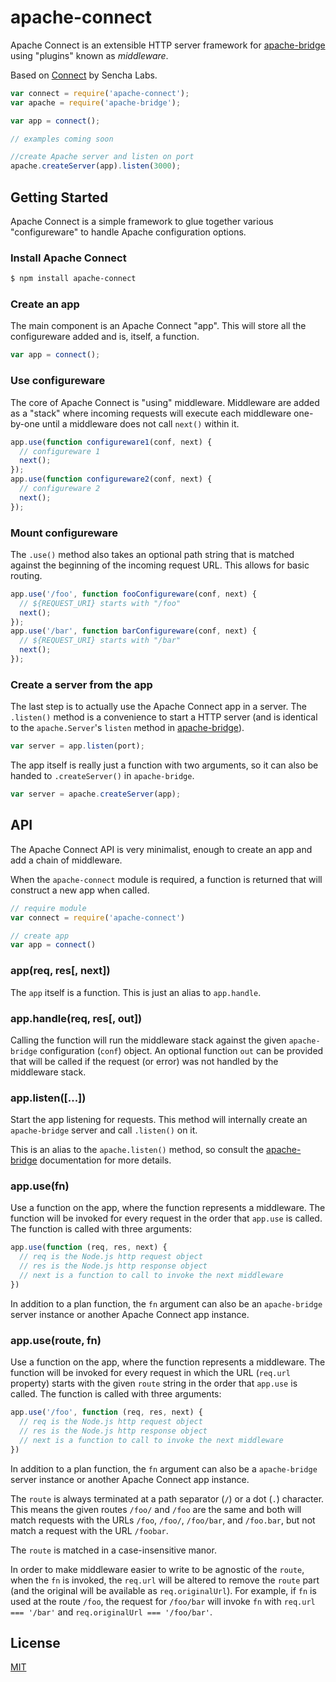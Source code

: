 # apache-connect

  Apache Connect is an extensible HTTP server framework for [apache-bridge](http://github.com/mattscott2040/apache-bridge) using "plugins" known as _middleware_.
  
  Based on [Connect](https://github.com/senchalabs/connect) by Sencha Labs.

```js
var connect = require('apache-connect');
var apache = require('apache-bridge');

var app = connect();

// examples coming soon

//create Apache server and listen on port
apache.createServer(app).listen(3000);
```

## Getting Started

Apache Connect is a simple framework to glue together various "configureware" to handle Apache configuration options.

### Install Apache Connect

```sh
$ npm install apache-connect
```

### Create an app

The main component is an Apache Connect "app". This will store all the configureware
added and is, itself, a function.

```js
var app = connect();
```

### Use configureware

The core of Apache Connect is "using" middleware. Middleware are added as a "stack"
where incoming requests will execute each middleware one-by-one until a middleware
does not call `next()` within it.

```js
app.use(function configureware1(conf, next) {
  // configureware 1
  next();
});
app.use(function configureware2(conf, next) {
  // configureware 2
  next();
});
```

### Mount configureware

The `.use()` method also takes an optional path string that is matched against
the beginning of the incoming request URL. This allows for basic routing.

```js
app.use('/foo', function fooConfigureware(conf, next) {
  // ${REQUEST_URI} starts with "/foo"
  next();
});
app.use('/bar', function barConfigureware(conf, next) {
  // ${REQUEST_URI} starts with "/bar"
  next();
});
```

### Create a server from the app

The last step is to actually use the Apache Connect app in a server. The `.listen()` method
is a convenience to start a HTTP server (and is identical to the `apache.Server`'s `listen`
method in [apache-bridge](https://github.com/mattscott2040/apache-bridge)).

```js
var server = app.listen(port);
```

The app itself is really just a function with two arguments, so it can also be handed
to `.createServer()` in `apache-bridge`.

```js
var server = apache.createServer(app);
```


## API

The Apache Connect API is very minimalist, enough to create an app and add a chain
of middleware.

When the `apache-connect` module is required, a function is returned that will construct
a new app when called.

```js
// require module
var connect = require('apache-connect')

// create app
var app = connect()
```

### app(req, res[, next])

The `app` itself is a function. This is just an alias to `app.handle`.

### app.handle(req, res[, out])

Calling the function will run the middleware stack against the given 
`apache-bridge` configuration (`conf`) object. An optional function `out`
can be provided that will be called if the request (or error) was not handled
by the middleware stack.

### app.listen([...])

Start the app listening for requests. This method will internally create an
`apache-bridge` server and call `.listen()` on it.

This is an alias to the `apache.listen()` method, so consult the [apache-bridge](https://github.com/mattscott2040/apache-bridge#serverlistenport-hostname-callback) documentation for more details.

### app.use(fn)

Use a function on the app, where the function represents a middleware. The function
will be invoked for every request in the order that `app.use` is called. The function
is called with three arguments:

```js
app.use(function (req, res, next) {
  // req is the Node.js http request object
  // res is the Node.js http response object
  // next is a function to call to invoke the next middleware
})
```

In addition to a plan function, the `fn` argument can also be an `apache-bridge` server
instance or another Apache Connect app instance.

### app.use(route, fn)

Use a function on the app, where the function represents a middleware. The function
will be invoked for every request in which the URL (`req.url` property) starts with
the given `route` string in the order that `app.use` is called. The function is
called with three arguments:

```js
app.use('/foo', function (req, res, next) {
  // req is the Node.js http request object
  // res is the Node.js http response object
  // next is a function to call to invoke the next middleware
})
```

In addition to a plan function, the `fn` argument can also be a `apache-bridge` server
instance or another Apache Connect app instance.

The `route` is always terminated at a path separator (`/`) or a dot (`.`) character.
This means the given routes `/foo/` and `/foo` are the same and both will match requests
with the URLs `/foo`, `/foo/`, `/foo/bar`, and `/foo.bar`, but not match a request with
the URL `/foobar`.

The `route` is matched in a case-insensitive manor.

In order to make middleware easier to write to be agnostic of the `route`, when the
`fn` is invoked, the `req.url` will be altered to remove the `route` part (and the
original will be available as `req.originalUrl`). For example, if `fn` is used at the
route `/foo`, the request for `/foo/bar` will invoke `fn` with `req.url === '/bar'`
and `req.originalUrl === '/foo/bar'`.

## License

[MIT](LICENSE)
